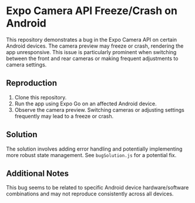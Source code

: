 # Expo Camera API Freeze/Crash on Android

This repository demonstrates a bug in the Expo Camera API on certain Android devices. The camera preview may freeze or crash, rendering the app unresponsive. This issue is particularly prominent when switching between the front and rear cameras or making frequent adjustments to camera settings.

## Reproduction

1. Clone this repository.
2. Run the app using Expo Go on an affected Android device.
3. Observe the camera preview.  Switching cameras or adjusting settings frequently may lead to a freeze or crash.

## Solution

The solution involves adding error handling and potentially implementing more robust state management.  See `bugSolution.js` for a potential fix.

## Additional Notes

This bug seems to be related to specific Android device hardware/software combinations and may not reproduce consistently across all devices.